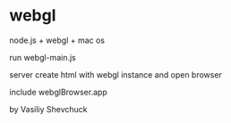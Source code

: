 webgl
=====

node.js + webgl + mac os

run webgl-main.js

server create html with webgl instance and open browser

include webglBrowser.app

by Vasiliy Shevchuck
